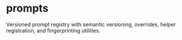 # prompts

Versioned prompt registry with semantic versioning, overrides, helper registration, and fingerprinting utilities.
